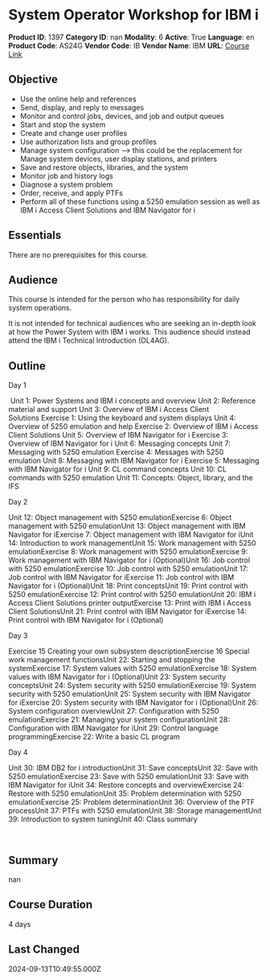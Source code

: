 # System Operator Workshop for IBM i

**Product ID**: 1397
**Category ID**: nan
**Modality**: 6
**Active**: True
**Language**: en
**Product Code**: AS24G
**Vendor Code**: IB
**Vendor Name**: IBM
**URL**: [Course Link](https://www.fastlaneus.com/course/ibm-as24g)

## Objective
- Use the online help and references
- Send, display, and reply to messages
- Monitor and control jobs, devices, and job and output queues
- Start and stop the system
- Create and change user profiles
- Use authorization lists and group profiles
- Manage system configuration  --> this could be the replacement for Manage system devices, user display stations, and printers
- Save and restore objects, libraries, and the system
- Monitor job and history logs
- Diagnose a system problem
- Order, receive, and apply PTFs
- Perform all of these functions using a 5250 emulation session as well as IBM i Access Client Solutions and IBM Navigator for i

## Essentials
There are no prerequisites for this course.

## Audience
This course is intended for the person who has responsibility for daily system operations.

It is not intended for technical audiences who are seeking an in-depth look at how the Power System with IBM i works. This audience should instead attend the IBM i Technical Introduction (OL4AG).

## Outline
Day 1

 Unit 1: Power Systems and IBM i concepts and overview Unit 2: Reference material and support Unit 3: Overview of IBM i Access Client Solutions Exercise 1: Using the keyboard and system displays Unit 4: Overview of 5250 emulation and help Exercise 2: Overview of IBM i Access Client Solutions Unit 5: Overview of IBM Navigator for i Exercise 3: Overview of IBM Navigator for i Unit 6: Messaging concepts Unit 7: Messaging with 5250 emulation Exercise 4: Messages with 5250 emulation Unit 8: Messaging with IBM Navigator for i Exercise 5: Messaging with IBM Navigator for i Unit 9: CL command concepts Unit 10: CL commands with 5250 emulation Unit 11: Concepts: Object, library, and the IFS

Day 2

Unit 12: Object management with 5250 emulationExercise 6: Object management with 5250 emulationUnit 13: Object management with IBM Navigator for iExercise 7: Object management with IBM Navigator for iUnit 14: Introduction to work managementUnit 15: Work management with 5250 emulationExercise 8: Work management with 5250 emulationExercise 9: Work management with IBM Navigator for i (Optional)Unit 16: Job control with 5250 emulationExercise 10: Job control with 5250 emulationUnit 17: Job control with IBM Navigator for iExercise 11: Job control with IBM Navigator for i (Optional)Unit 18: Print conceptsUnit 19: Print control with 5250 emulationExercise 12: Print control with 5250 emulationUnit 20: IBM i Access Client Solutions printer outputExercise 13: Print with IBM i Access Client SolutionsUnit 21: Print control with IBM Navigator for iExercise 14: Print control with IBM Navigator for i (Optional)

Day 3

Exercise 15 Creating your own subsystem descriptionExercise 16 Special work management functionsUnit 22: Starting and stopping the systemExercise 17: System values with 5250 emulationExercise 18: System values with IBM Navigator for i (Optional)Unit 23: System security conceptsUnit 24: System security with 5250 emulationExercise 19: System security with 5250 emulationUnit 25: System security with IBM Navigator for iExercise 20: System security with IBM Navigator for i (Optional)Unit 26: System configuration overviewUnit 27: Configuration with 5250 emulationExercise 21: Managing your system configurationUnit 28: Configuration with IBM Navigator for iUnit 29: Control language programmingExercise 22: Write a basic CL program

Day 4

Unit 30: IBM DB2 for i introductionUnit 31: Save conceptsUnit 32: Save with 5250 emulationExercise 23: Save with 5250 emulationUnit 33: Save with IBM Navigator for iUnit 34: Restore concepts and overviewExercise 24: Restore with 5250 emulationUnit 35: Problem determination with 5250 emulationExercise 25: Problem determinationUnit 36: Overview of the PTF processUnit 37: PTFs with 5250 emulationUnit 38: Storage managementUnit 39: Introduction to system tuningUnit 40: Class summary

 

## Summary
nan

## Course Duration
4 days

## Last Changed
2024-09-13T10:49:55.000Z
